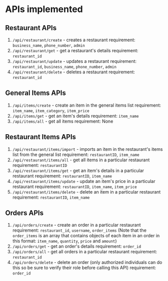 # APIs implemented


## Restaurant APIs
1. `/api/restaurant/create` - creates a restaurant
   requirement: `business_name`, `phone_number`, `admin`
2. `/api/restaurant/get` - get a restaurant's details
    requirement: `restaurant_id`
3. `/api/restaurant/update` - updates a restaurant
    requirement: `restaurant_id`, `business_name`, `phone_number`, `admin`
4. `/api/restaurant/delete` - deletes a restaurant
    requirement: `restaurant_id`

## General Items APIs
1. `/api/items/create` - create an item in the general items list
    requirement: `item_name`, `item_category`, `item_price`
2. `/api/items/get` - get an item's details
    requirement: `item_name`
3. `/api/items/all` - get all items
   requirement: None

## Restaurant Items APIs
1. `/api/restaurant/items/import` - imports an item in the restaurant's items list from the general list
    requirement: `restaurantID`, `item_name`
2. `/api/restaurant/items/all` - get all items in a particular restaurant
    requirement: `restaurantID`
3. `/api/restaurant/items/get` - get an item's details in a particular restaurant
    requirement: `restaurantID`, `item_name`
4. `/api/restaurant/items/update` - update an item's price in a particular restaurant
    requirement: `restaurantID`, `item_name`, `item_price`
5. `/api/restaurant/items/delete` - delete an item in a particular restaurant
    requirement: `restaurantID`, `item_name`


## Orders APIs
1. `/api/orders/create` - create an order in a particular restaurant
    requirement: `restaurant_id`, `username`, `order_items` (Note that the `order_items` is an array that contains objects of each item in an order in this format: `item_name`, `quantity`, `price` and `amount`)
2. `/api/orders/get` - get an order's details
   requirement: `order_id`
3. `/api/orders/all` - get all orders in a particular restaurant
    requirement: `restaurant_id`
4. `/api/orders/delete` - delete an order (only authorized individuals can do this so be sure to verify their role before calling this API)
   requirement: `order_id`
   
